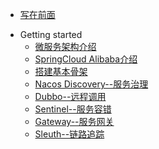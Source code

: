 <!-- docs/_sidebar.md -->
* [写在前面](README.md)
- Getting started
  - [微服务架构介绍](microserver.md)
  - [SpringCloud Alibaba介绍](springcloudAlibaba.md)
  - [搭建基本骨架](architect.md)
  - [Nacos Discovery--服务治理](nacos.md)
  - [Dubbo--远程调用](dubbo.md)
  - [Sentinel--服务容错](sentinel.md)
  - [Gateway--服务网关](gateway.md)
  - [Sleuth--链路追踪](sleuth.md)
